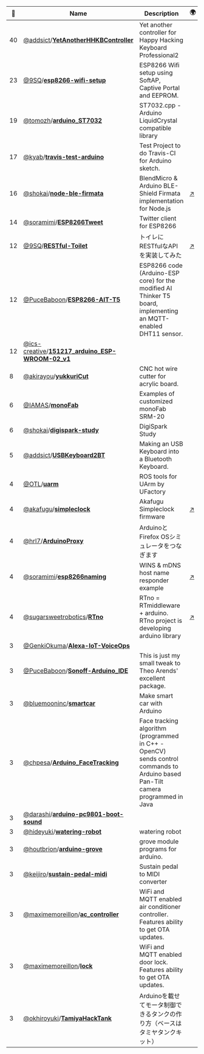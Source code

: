 |:star2: | Name | Description | 🌍|
|---|---|---|---|
|40|[@addsict](https://github.com/addsict)/[**YetAnotherHHKBController**](https://github.com/addsict/YetAnotherHHKBController)|Yet another controller for Happy Hacking Keyboard Professional2||
|23|[@9SQ](https://github.com/9SQ)/[**esp8266-wifi-setup**](https://github.com/9SQ/esp8266-wifi-setup)|ESP8266 Wifi setup using SoftAP, Captive Portal and EEPROM.||
|19|[@tomozh](https://github.com/tomozh)/[**arduino_ST7032**](https://github.com/tomozh/arduino_ST7032)|ST7032.cpp - Arduino LiquidCrystal compatible library||
|17|[@kyab](https://github.com/kyab)/[**travis-test-arduino**](https://github.com/kyab/travis-test-arduino)|Test Project to do Travis-CI for Arduino sketch.||
|16|[@shokai](https://github.com/shokai)/[**node-ble-firmata**](https://github.com/shokai/node-ble-firmata)|BlendMicro & Arduino BLE-Shield Firmata implementation for Node.js|[:arrow_upper_right:](https://www.npmjs.org/package/ble-firmata)|
|14|[@soramimi](https://github.com/soramimi)/[**ESP8266Tweet**](https://github.com/soramimi/ESP8266Tweet)|Twitter client for ESP8266||
|12|[@9SQ](https://github.com/9SQ)/[**RESTful-Toilet**](https://github.com/9SQ/RESTful-Toilet)|トイレにRESTfulなAPIを実装してみた|[:arrow_upper_right:](http://eleclog.quitsq.com/2016/01/restful-toilet.html)|
|12|[@PuceBaboon](https://github.com/PuceBaboon)/[**ESP8266-AIT-T5**](https://github.com/PuceBaboon/ESP8266-AIT-T5)|ESP8266 code (Arduino-ESP core) for the modified AI Thinker T5 board, implementing an MQTT-enabled DHT11 sensor.||
|12|[@ics-creative](https://github.com/ics-creative)/[**151217_arduino_ESP-WROOM-02_v1**](https://github.com/ics-creative/151217_arduino_ESP-WROOM-02_v1)|||
|8|[@akirayou](https://github.com/akirayou)/[**yukkuriCut**](https://github.com/akirayou/yukkuriCut)|CNC hot wire cutter for acrylic board.||
|6|[@IAMAS](https://github.com/IAMAS)/[**monoFab**](https://github.com/IAMAS/monoFab)|Examples of customized monoFab SRM-20||
|6|[@shokai](https://github.com/shokai)/[**digispark-study**](https://github.com/shokai/digispark-study)|DigiSpark Study||
|5|[@addsict](https://github.com/addsict)/[**USBKeyboard2BT**](https://github.com/addsict/USBKeyboard2BT)|Making an USB Keyboard into a Bluetooth Keyboard.||
|4|[@OTL](https://github.com/OTL)/[**uarm**](https://github.com/OTL/uarm)|ROS tools for UArm by UFactory||
|4|[@akafugu](https://github.com/akafugu)/[**simpleclock**](https://github.com/akafugu/simpleclock)|Akafugu Simpleclock firmware|[:arrow_upper_right:](http://akafugu.jp/posts/products/simpleclock)|
|4|[@hrl7](https://github.com/hrl7)/[**ArduinoProxy**](https://github.com/hrl7/ArduinoProxy)|ArduinoとFirefox OSシミュレータをつなぎます||
|4|[@soramimi](https://github.com/soramimi)/[**esp8266naming**](https://github.com/soramimi/esp8266naming)|WINS & mDNS host name responder example|[:arrow_upper_right:](http://www.soramimi.jp/esp8266/naming/)|
|4|[@sugarsweetrobotics](https://github.com/sugarsweetrobotics)/[**RTno**](https://github.com/sugarsweetrobotics/RTno)|RTno = RTmiddleware + arduino. RTno project is developing arduino library|[:arrow_upper_right:](http://www.ysuga.net/robot/rtm/rtc/rtno)|
|3|[@GenkiOkuma](https://github.com/GenkiOkuma)/[**Alexa-IoT-VoiceOps**](https://github.com/GenkiOkuma/Alexa-IoT-VoiceOps)|||
|3|[@PuceBaboon](https://github.com/PuceBaboon)/[**Sonoff-Arduino_IDE**](https://github.com/PuceBaboon/Sonoff-Arduino_IDE)|This is just my small tweak to Theo Arends' excellent package.||
|3|[@bluemooninc](https://github.com/bluemooninc)/[**smartcar**](https://github.com/bluemooninc/smartcar)|Make smart car with Arduino||
|3|[@chpesa](https://github.com/chpesa)/[**Arduino_FaceTracking**](https://github.com/chpesa/Arduino_FaceTracking)|Face tracking algorithm (programmed in C++ - OpenCV) sends control commands to Arduino based Pan-Tilt camera programmed in Java ||
|3|[@darashi](https://github.com/darashi)/[**arduino-pc9801-boot-sound**](https://github.com/darashi/arduino-pc9801-boot-sound)|||
|3|[@hideyuki](https://github.com/hideyuki)/[**watering-robot**](https://github.com/hideyuki/watering-robot)|watering robot||
|3|[@houtbrion](https://github.com/houtbrion)/[**arduino-grove**](https://github.com/houtbrion/arduino-grove)|grove module programs for arduino.||
|3|[@keijiro](https://github.com/keijiro)/[**sustain-pedal-midi**](https://github.com/keijiro/sustain-pedal-midi)|Sustain pedal to MIDI converter||
|3|[@maximemoreillon](https://github.com/maximemoreillon)/[**ac_controller**](https://github.com/maximemoreillon/ac_controller)|WiFi and MQTT enabled air conditioner controller. Features ability to get OTA updates.||
|3|[@maximemoreillon](https://github.com/maximemoreillon)/[**lock**](https://github.com/maximemoreillon/lock)|WiFi and MQTT enabled door lock. Features ability to get OTA updates.||
|3|[@okhiroyuki](https://github.com/okhiroyuki)/[**TamiyaHackTank**](https://github.com/okhiroyuki/TamiyaHackTank)|Arduinoを載せてモータ制御できるタンクの作り方（ベースはタミヤタンクキット）||

